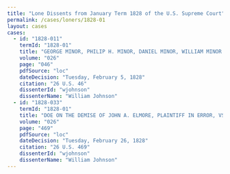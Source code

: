 ```yaml
---
title: "Lone Dissents from January Term 1828 of the U.S. Supreme Court"
permalink: /cases/loners/1828-01
layout: cases
cases:
  - id: "1828-011"
    termId: "1828-01"
    title: "GEORGE MINOR, PHILIP H. MINOR, DANIEL MINOR, WILLIAM MINOR AND SMITH MINOR, PLAINTIFFS IN ERROR, VS. THE MECHANICS BANK OF ALEXANDRIA, DEFENDANTS IN ERROR"
    volume: "026"
    page: "046"
    pdfSource: "loc"
    dateDecision: "Tuesday, February 5, 1828"
    citation: "26 U.S. 46"
    dissenterId: "wjohnson"
    dissenterName: "William Johnson"
  - id: "1828-033"
    termId: "1828-01"
    title: "DOE ON THE DEMISE OF JOHN A. ELMORE, PLAINTIFF IN ERROR, VS. WILLIAM A. GRYMES, AND JOHN J. BEATIE, DEFENDANTS IN ERROR"
    volume: "026"
    page: "469"
    pdfSource: "loc"
    dateDecision: "Tuesday, February 26, 1828"
    citation: "26 U.S. 469"
    dissenterId: "wjohnson"
    dissenterName: "William Johnson"
---
```

